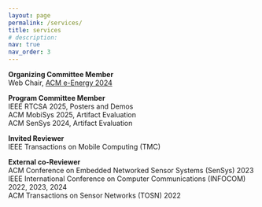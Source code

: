 ```yaml
---
layout: page
permalink: /services/
title: services
# description: 
nav: true
nav_order: 3
---
```


**Organizing Committee Member**\
Web Chair, [ACM e-Energy 2024](https://energy.acm.org/conferences/eenergy/2024/)


**Program Committee Member**\
IEEE RTCSA 2025, Posters and Demos\
ACM MobiSys 2025, Artifact Evaluation\
ACM SenSys 2024, Artifact Evaluation


**Invited Reviewer**\
IEEE Transactions on Mobile Computing (TMC)

**External co-Reviewer**\
ACM Conference on Embedded Networked Sensor Systems (SenSys) 2023\
IEEE International Conference on Computer Communications (INFOCOM) 2022, 2023, 2024\
ACM Transactions on Sensor Networks (TOSN) 2022





<!-- For now, this page is assumed to be a static description of your courses. You can convert it to a collection similar to `_projects/` so that you can have a dedicated page for each course.
Organize your courses by years, topics, or universities, however you like! -->

